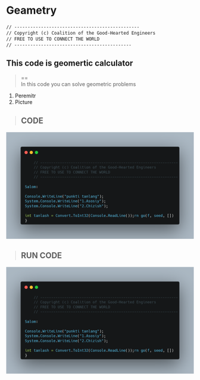 # Geametry

    // -----------------------------------------------
    // Copyright (c) Coalition of the Good-Hearted Engineers
    // FREE TO USE TO CONNECT THE WORLD
    // --------------------------------------------

<h2>This code is geomertic calculator</h2>

> == <br>
> In this code you can solve geometric problems

1. Peremitr
2. Picture

> <h2>CODE</h2>
![CODE](/img/carbon.png)

> <h2>RUN CODE</h2>
![run code](/img/carbon.png)

